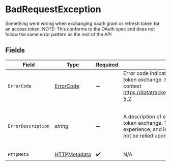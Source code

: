 # BadRequestException

Something went wrong when exchanging oauth grant or refresh token for an access token. NOTE: This conforms to the OAuth spec and does not follow the same error pattern as the rest of the API


## Fields

| Field                                                                                                                                                                                          | Type                                                                                                                                                                                           | Required                                                                                                                                                                                       | Description                                                                                                                                                                                    | Example                                                                                                                                                                                        |
| ---------------------------------------------------------------------------------------------------------------------------------------------------------------------------------------------- | ---------------------------------------------------------------------------------------------------------------------------------------------------------------------------------------------- | ---------------------------------------------------------------------------------------------------------------------------------------------------------------------------------------------- | ---------------------------------------------------------------------------------------------------------------------------------------------------------------------------------------------- | ---------------------------------------------------------------------------------------------------------------------------------------------------------------------------------------------- |
| `ErrorCode`                                                                                                                                                                                    | [ErrorCode](../../Models/Requests/ErrorCode.md)                                                                                                                                                | :heavy_minus_sign:                                                                                                                                                                             | Error code indicating what went wrong with the oauth token exchange. See the OAuth2 RFC for further context https://datatracker.ietf.org/doc/html/rfc6749#section-5.2                          |                                                                                                                                                                                                |
| `ErrorDescription`                                                                                                                                                                             | *string*                                                                                                                                                                                       | :heavy_minus_sign:                                                                                                                                                                             | A description of exactly went wrong with the oauth token exchange. This is meant to improve developer experience, and is subject to change, so this should not be relied upon programatically. | The requested scope is invalid, unknown, or malformed.                                                                                                                                         |
| `HttpMeta`                                                                                                                                                                                     | [HTTPMetadata](../../Models/Components/HTTPMetadata.md)                                                                                                                                        | :heavy_check_mark:                                                                                                                                                                             | N/A                                                                                                                                                                                            |                                                                                                                                                                                                |